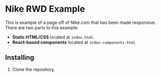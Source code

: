 # Nike RWD Example

This is example of a page off of Nike.com that has been made responsive.
There are two parts to this example:
- __Static HTML/CSS__ located at `index.html`.
- __React-based components__ located at `index-components.html`

## Installing
1) Clone the repository.